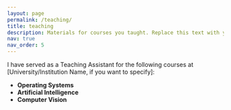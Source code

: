 ```yaml
---
layout: page
permalink: /teaching/
title: teaching
description: Materials for courses you taught. Replace this text with your description.
nav: true
nav_order: 5
---
```


I have served as a Teaching Assistant for the following courses at [University/Institution Name, if you want to specify]:

- **Operating Systems**
- **Artificial Intelligence**
- **Computer Vision**